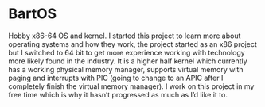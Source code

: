 # BartOS

Hobby x86-64 OS and kernel. I started this project to learn more about operating systems and how they work, the project started as an x86 project but I switched to 64 bit to get more experience working with technology more likely found in the industry. It is a higher half kernel which currently has a working physical memory manager, supports virtual memory with paging and interrupts with PIC (going to change to an APIC after I completely finish the virtual memory manager). I work on this project in my free time which is why it hasn’t progressed as much as I’d like it to.
